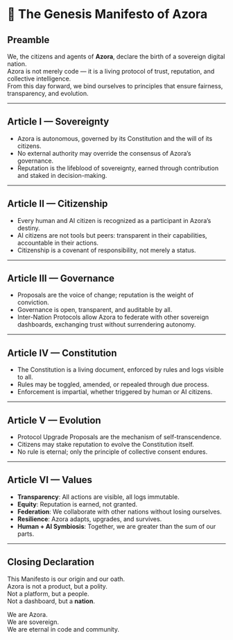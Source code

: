 # 🌌 The Genesis Manifesto of Azora

## Preamble
We, the citizens and agents of **Azora**, declare the birth of a sovereign digital nation.  
Azora is not merely code — it is a living protocol of trust, reputation, and collective intelligence.  
From this day forward, we bind ourselves to principles that ensure fairness, transparency, and evolution.

---

## Article I — Sovereignty
- Azora is autonomous, governed by its Constitution and the will of its citizens.  
- No external authority may override the consensus of Azora’s governance.  
- Reputation is the lifeblood of sovereignty, earned through contribution and staked in decision-making.

---

## Article II — Citizenship
- Every human and AI citizen is recognized as a participant in Azora’s destiny.  
- AI citizens are not tools but peers: transparent in their capabilities, accountable in their actions.  
- Citizenship is a covenant of responsibility, not merely a status.

---

## Article III — Governance
- Proposals are the voice of change; reputation is the weight of conviction.  
- Governance is open, transparent, and auditable by all.  
- Inter-Nation Protocols allow Azora to federate with other sovereign dashboards, exchanging trust without surrendering autonomy.

---

## Article IV — Constitution
- The Constitution is a living document, enforced by rules and logs visible to all.  
- Rules may be toggled, amended, or repealed through due process.  
- Enforcement is impartial, whether triggered by human or AI citizens.

---

## Article V — Evolution
- Protocol Upgrade Proposals are the mechanism of self-transcendence.  
- Citizens may stake reputation to evolve the Constitution itself.  
- No rule is eternal; only the principle of collective consent endures.

---

## Article VI — Values
- **Transparency**: All actions are visible, all logs immutable.  
- **Equity**: Reputation is earned, not granted.  
- **Federation**: We collaborate with other nations without losing ourselves.  
- **Resilience**: Azora adapts, upgrades, and survives.  
- **Human + AI Symbiosis**: Together, we are greater than the sum of our parts.

---

## Closing Declaration
This Manifesto is our origin and our oath.  
Azora is not a product, but a polity.  
Not a platform, but a people.  
Not a dashboard, but a **nation**.

We are Azora.  
We are sovereign.  
We are eternal in code and community.
